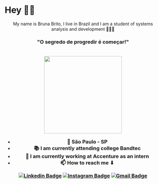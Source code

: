 # Hey 👋🏼
  
<p align="center">My name is Bruna Brito, I live in Brazil and I am a student of systems analysis and development 👩🏻‍💻
</p>

<h3 align="center">"O segredo de progredir é começar!"
<br><br>
<p align="center">
<img width=250px src="https://ik.imagekit.io/6f1ildbfl1k/wp-content/uploads/2020/05/04.png">
</p>

 - 📍 São Paulo - SP
 - 📚 I am currently attending college Bandtec
 - 💜 I am currently working at Accenture as an intern
 - 📫 How to reach me ⬇


[![Linkedin Badge](https://img.shields.io/badge/-Bruna_Brito-FF1493?style=flat-square&logo=Linkedin&logoColor=white&link=https://www.linkedin.com/in/bruna-brito-b036071a0/)](https://www.linkedin.com/in/bruna-brito-b036071a0/) [![Instagram Badge](https://img.shields.io/badge/-Bruna_Brito-FF1493?style=flat-square&logo=Instagram&logoColor=white&link=https://instagram.com/brunabrito5?igshid=wu6txd9eq10p)](https://instagram.com/brunabrito5?igshid=wu6txd9eq10p) [![Gmail Badge](https://img.shields.io/badge/-Bruna_Brito-FF1493?style=flat-square&logo=Gmail&logoColor=white&link=mailto:bruna.mbrito98@gmail.com)](mailto:bruna.mbrito98@gmail.com)
